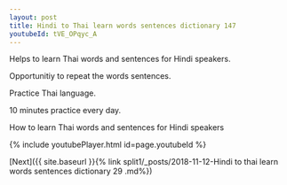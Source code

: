 ```yaml
---
layout: post
title: Hindi to Thai learn words sentences dictionary 147 
youtubeId: tVE_OPqyc_A
---
```

 
 
Helps to learn Thai words and sentences for Hindi speakers.

Opportunitiy to repeat the words sentences. 

Practice Thai language. 
 
10 minutes practice every day. 
 
How to learn Thai words and sentences for Hindi speakers 
 
{% include youtubePlayer.html id=page.youtubeId %}
 
 
[Next]({{ site.baseurl }}{% link  split1/_posts/2018-11-12-Hindi to thai learn words sentences dictionary 29 .md%})
 
